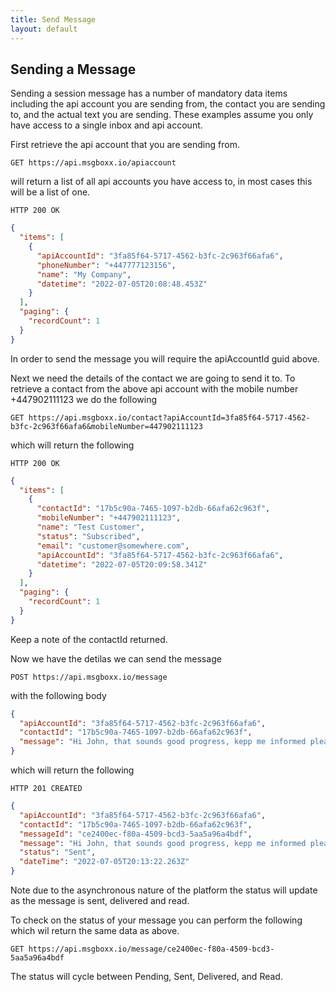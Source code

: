```yaml
---
title: Send Message
layout: default
---
```


## Sending a Message

Sending a session message has a number of mandatory data items including the api account you are sending from, the contact you are sending to, and the actual text you are sending. These examples assume you only have access to a single inbox and api account.

First retrieve the api account that you are sending from.

`GET https://api.msgboxx.io/apiaccount`

will return a list of all api accounts you have access to, in most cases this will be a list of one.

`HTTP 200 OK`

```json
{
  "items": [
    {
      "apiAccountId": "3fa85f64-5717-4562-b3fc-2c963f66afa6",
      "phoneNumber": "+447777123156",
      "name": "My Company",
      "datetime": "2022-07-05T20:08:48.453Z"
    }
  ],
  "paging": {
    "recordCount": 1
  }
}
```

In order to send the message you will require the apiAccountId guid above.

Next we need the details of the contact we are going to send it to. To retrieve a contact from the above api account with the mobile number +447902111123 we do the following

`GET https://api.msgboxx.io/contact?apiAccountId=3fa85f64-5717-4562-b3fc-2c963f66afa6&mobileNumber=447902111123`

which will return the following

`HTTP 200 OK`

```json
{
  "items": [
    {
      "contactId": "17b5c90a-7465-1097-b2db-66afa62c963f",
      "mobileNumber": "+447902111123",
      "name": "Test Customer",
      "status": "Subscribed",
      "email": "customer@somewhere.com",
      "apiAccountId": "3fa85f64-5717-4562-b3fc-2c963f66afa6",
      "datetime": "2022-07-05T20:09:58.341Z"
    }
  ],
  "paging": {
    "recordCount": 1
  }
}
```

Keep a note of the contactId returned.

Now we have the detilas we can send the message

`POST https://api.msgboxx.io/message`

with the following body

```json
{
  "apiAccountId": "3fa85f64-5717-4562-b3fc-2c963f66afa6",
  "contactId": "17b5c90a-7465-1097-b2db-66afa62c963f",
  "message": "Hi John, that sounds good progress, kepp me informed please. "
}
```

which will return the following

`HTTP 201 CREATED`

```json
{
  "apiAccountId": "3fa85f64-5717-4562-b3fc-2c963f66afa6",
  "contactId": "17b5c90a-7465-1097-b2db-66afa62c963f",
  "messageId": "ce2400ec-f80a-4509-bcd3-5aa5a96a4bdf",
  "message": "Hi John, that sounds good progress, kepp me informed please. ",
  "status": "Sent",
  "dateTime": "2022-07-05T20:13:22.263Z"
}
```

Note due to the asynchronous nature of the platform the status will update as the message is sent, delivered and read.

To check on the status of your message you can perform the following which wil return the same data as above.

`GET https://api.msgboxx.io/message/ce2400ec-f80a-4509-bcd3-5aa5a96a4bdf`

The status will cycle between Pending, Sent, Delivered, and Read.
